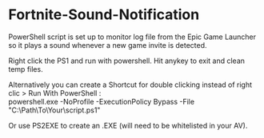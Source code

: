 # Fortnite-Sound-Notification

PowerShell script is set up to monitor log file from the Epic Game Launcher so it plays a sound whenever a new game invite is detected.

Right click the PS1 and run with powershell. Hit anykey to exit and clean temp files.

Alternatively you can create a Shortcut for double clicking instead of right clic > Run With PowerShell :   
powershell.exe -NoProfile -ExecutionPolicy Bypass -File "C:\Path\To\Your\script.ps1"

Or use PS2EXE to create an .EXE (will need to be whitelisted in your AV).



